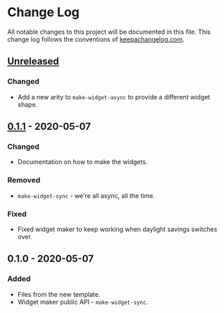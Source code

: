 # Change Log
All notable changes to this project will be documented in this file. This change log follows the conventions of [keepachangelog.com](http://keepachangelog.com/).

## [Unreleased]
### Changed
- Add a new arity to `make-widget-async` to provide a different widget shape.

## [0.1.1] - 2020-05-07
### Changed
- Documentation on how to make the widgets.

### Removed
- `make-widget-sync` - we're all async, all the time.

### Fixed
- Fixed widget maker to keep working when daylight savings switches over.

## 0.1.0 - 2020-05-07
### Added
- Files from the new template.
- Widget maker public API - `make-widget-sync`.

[Unreleased]: https://github.com/your-name/cf-up-and-running/compare/0.1.1...HEAD
[0.1.1]: https://github.com/your-name/cf-up-and-running/compare/0.1.0...0.1.1
